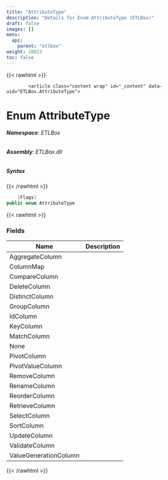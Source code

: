 ```yaml
---
title: "AttributeType"
description: "Details for Enum AttributeType (ETLBox)"
draft: false
images: []
menu:
  api:
    parent: "etlbox"
weight: 10023
toc: false
---
```


{{< rawhtml >}}

            <article class="content wrap" id="_content" data-uid="ETLBox.AttributeType">
  <h1 id="ETLBox_AttributeType" data-uid="ETLBox.AttributeType" class="text-break">Enum AttributeType
</h1>
  <div class="markdown level0 summary"></div>
  <div class="markdown level0 conceptual"></div>
<h6><strong>Namespace</strong>: ETLBox</h6>
  <h6><strong>Assembly</strong>: ETLBox.dll</h6>
  <h5 id="ETLBox_AttributeType_syntax">Syntax</h5>
{{< /rawhtml >}}

```C#
    [Flags]
public enum AttributeType
```

{{< rawhtml >}}
  <h3 id="fields">Fields
</h3>
  <table class="table table-bordered table-condensed">
    <thead>
      <tr>
        <th>Name</th>
        <th>Description</th>
      </tr>
    <thead>
    <tbody>
      <tr>
        <td id="ETLBox_AttributeType_AggregateColumn">AggregateColumn</td>
        <td></td>
      </tr>
      <tr>
        <td id="ETLBox_AttributeType_ColumnMap">ColumnMap</td>
        <td></td>
      </tr>
      <tr>
        <td id="ETLBox_AttributeType_CompareColumn">CompareColumn</td>
        <td></td>
      </tr>
      <tr>
        <td id="ETLBox_AttributeType_DeleteColumn">DeleteColumn</td>
        <td></td>
      </tr>
      <tr>
        <td id="ETLBox_AttributeType_DistinctColumn">DistinctColumn</td>
        <td></td>
      </tr>
      <tr>
        <td id="ETLBox_AttributeType_GroupColumn">GroupColumn</td>
        <td></td>
      </tr>
      <tr>
        <td id="ETLBox_AttributeType_IdColumn">IdColumn</td>
        <td></td>
      </tr>
      <tr>
        <td id="ETLBox_AttributeType_KeyColumn">KeyColumn</td>
        <td></td>
      </tr>
      <tr>
        <td id="ETLBox_AttributeType_MatchColumn">MatchColumn</td>
        <td></td>
      </tr>
      <tr>
        <td id="ETLBox_AttributeType_None">None</td>
        <td></td>
      </tr>
      <tr>
        <td id="ETLBox_AttributeType_PivotColumn">PivotColumn</td>
        <td></td>
      </tr>
      <tr>
        <td id="ETLBox_AttributeType_PivotValueColumn">PivotValueColumn</td>
        <td></td>
      </tr>
      <tr>
        <td id="ETLBox_AttributeType_RemoveColumn">RemoveColumn</td>
        <td></td>
      </tr>
      <tr>
        <td id="ETLBox_AttributeType_RenameColumn">RenameColumn</td>
        <td></td>
      </tr>
      <tr>
        <td id="ETLBox_AttributeType_ReorderColumn">ReorderColumn</td>
        <td></td>
      </tr>
      <tr>
        <td id="ETLBox_AttributeType_RetrieveColumn">RetrieveColumn</td>
        <td></td>
      </tr>
      <tr>
        <td id="ETLBox_AttributeType_SelectColumn">SelectColumn</td>
        <td></td>
      </tr>
      <tr>
        <td id="ETLBox_AttributeType_SortColumn">SortColumn</td>
        <td></td>
      </tr>
      <tr>
        <td id="ETLBox_AttributeType_UpdateColumn">UpdateColumn</td>
        <td></td>
      </tr>
      <tr>
        <td id="ETLBox_AttributeType_ValidateColumn">ValidateColumn</td>
        <td></td>
      </tr>
      <tr>
        <td id="ETLBox_AttributeType_ValueGenerationColumn">ValueGenerationColumn</td>
        <td></td>
      </tr>
    </tbody>
  </thead></thead></table>

{{< /rawhtml >}}
